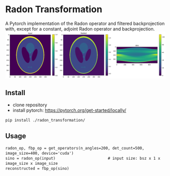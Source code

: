 # Radon Transformation



A Pytorch implementation of the Radon operator and filtered backprojection with, except for a constant, adjoint Radon operator and backprojection.
![Alt text](./comparison.png?raw=true "")

## Install
- clone repository
- install pytorch: https://pytorch.org/get-started/locally/

```
pip install ./radon_transformation/
```

## Usage
```
radon_op, fbp_op = get_operators(n_angles=200, det_count=500, image_size=400, device='cuda')
sino = radon_op(input) 						 # input size: bsz x 1 x image_size x image_size
reconstructed = fbp_op(sino)
```
